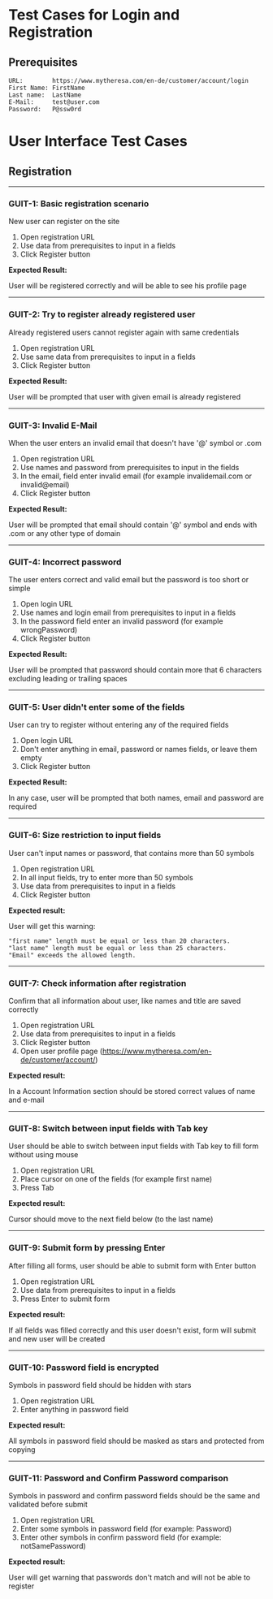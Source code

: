 # Test Cases for Login and Registration

## Prerequisites

```
URL:        https://www.mytheresa.com/en-de/customer/account/login
First Name: FirstName
Last name:  LastName
E-Mail:     test@user.com
Password:   P@ssw0rd
```

# User Interface Test Cases

## Registration

---
### GUIT-1: Basic registration scenario

New user can register on the site

1. Open registration URL
2. Use data from prerequisites to input in a fields
3. Click Register button

**Expected Result:**

User will be registered correctly and will be able to see his profile page

---
### GUIT-2: Try to register already registered user

Already registered users cannot register again with same credentials

1. Open registration URL
2. Use same data from prerequisites to input in a fields
3. Click Register button

**Expected Result:**

User will be prompted that user with given email is already registered

---
### GUIT-3: Invalid E-Mail

When the user enters an invalid email that doesn't have '@' symbol or .com

1. Open registration URL
2. Use names and password from prerequisites to input in the fields
3. In the email, field enter invalid email (for example invalidemail.com or invalid@email)
4. Click Register button

**Expected Result:**

User will be prompted that email should contain '@' symbol and ends with .com or any other type of domain

---
### GUIT-4: Incorrect password

The user enters correct and valid email but the password is too short or simple

1. Open login URL
2. Use names and login email from prerequisites to input in a fields
3. In the password field enter an invalid password (for example wrongPassword)
4. Click Register button

**Expected Result:**

User will be prompted that password should contain more that 6 characters excluding leading or trailing spaces

---
### GUIT-5: User didn't enter some of the fields

User can try to register without entering any of the required fields

1. Open login URL
2. Don't enter anything in email, password or names fields, or leave them empty
3. Click Register button

**Expected Result:**

In any case, user will be prompted that both names, email and password are required

---
### GUIT-6: Size restriction to input fields

User can't input names or password, that contains more than 50 symbols

1. Open registration URL
2. In all input fields, try to enter more than 50 symbols
3. Use data from prerequisites to input in a fields
4. Click Register button

**Expected result:**

User will get this warning:
```
"first name" length must be equal or less than 20 characters.
"last name" length must be equal or less than 25 characters.
"Email" exceeds the allowed length.
```

---
### GUIT-7: Check information after registration

Confirm that all information about user, like names and title are saved correctly

1. Open registration URL
2. Use data from prerequisites to input in a fields
3. Click Register button
4. Open user profile page (https://www.mytheresa.com/en-de/customer/account/)

**Expected result:**

In a Account Information section should be stored correct values of name and e-mail

---
### GUIT-8: Switch between input fields with Tab key

User should be able to switch between input fields with Tab key to fill form without using mouse

1. Open registration URL
2. Place cursor on one of the fields (for example first name)
3. Press Tab

**Expected result:**

Cursor should move to the next field below (to the last name)

---
### GUIT-9: Submit form by pressing Enter

After filling all forms, user should be able to submit form with Enter button

1. Open registration URL
2. Use data from prerequisites to input in a fields
3. Press Enter to submit form

**Expected result:**

If all fields was filled correctly and this user doesn't exist, form will submit and new user will be created

---
### GUIT-10: Password field is encrypted

Symbols in password field should be hidden with stars

1. Open registration URL
2. Enter anything in password field

**Expected result:**

All symbols in password field should be masked as stars and protected from copying 

---
### GUIT-11: Password and Confirm Password comparison

Symbols in password and confirm password fields should be the same and validated before submit

1. Open registration URL
2. Enter some symbols in password field (for example: Password)
3. Enter other symbols in confirm password field (for example: notSamePassword)

**Expected result:**

User will get warning that passwords don't match and will not be able to register